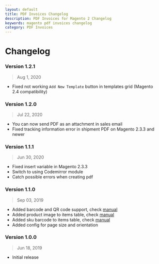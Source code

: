 ```yaml
---
layout: default
title: PDF Invoices Changelog
description: PDF Invoices for Magento 2 Changelog
keywords: magento pdf invoices changelog
category: PDF Invoices
---
```


# Changelog

### Version 1.2.1

> Aug 1, 2020

 -  Fixed not working `Add New Template` button in templates grid (Magento 2.4 compatibility)

### Version 1.2.0

> Jul 22, 2020

 -  You can now send PDF as an attachment in sales email
 -  Fixed tracking information error in shipment PDF on Magento 2.3.3 and newer

### Version 1.1.1

> Jun 30, 2020

 -  Fixed insert variable in Magento 2.3.3
 -  Switch to using Codemirror module
 -  Catch possible errors when creating pdf

### Version 1.1.0

> Sep 03, 2019

 -  Added barcode and QR code support, check [manual](/m2/extensions/pdf-invoices/use-cases/#using-barcodes-and-qr-codes)
 -  Added product image to items table, check [manual](/m2/extensions/pdf-invoices/use-cases/#display-product-image-in-items-table)
 -  Added sku barcode to items table, check [manual](/m2/extensions/pdf-invoices/use-cases/#display-product-sku-barcode-or-qr-code-in-items-table)
 -  Added config for page size and orientation

### Version 1.0.0

> Jun 18, 2019

 -  Initial release

